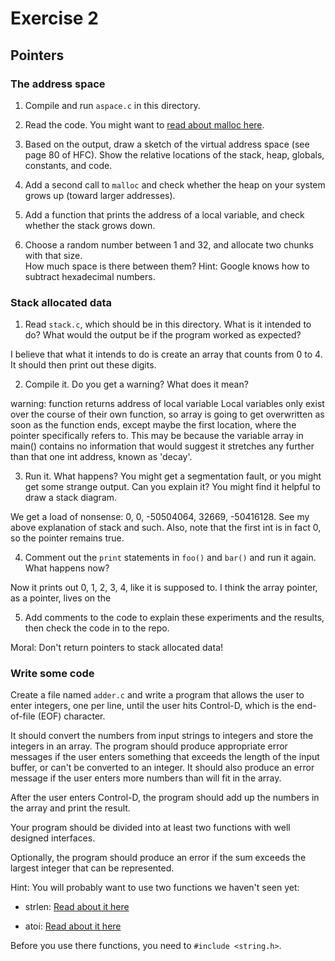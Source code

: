 # Exercise 2
## Pointers


### The address space

1. Compile and run `aspace.c` in this directory.

2. Read the code.  You might want to [read about malloc here](https://www.tutorialspoint.com/c_standard_library/c_function_malloc.htm).

3. Based on the output, draw a sketch of the virtual address space (see page 80 of HFC).  Show the relative locations of the stack, heap, globals, constants, and code.

4. Add a second call to `malloc` and check whether the heap on your system grows up (toward larger addresses).  

5. Add a function that prints the address of a local variable, and check whether the stack grows down.  

6. Choose a random number between 1 and 32, and allocate two chunks with that size.  
How much space is there between them?  Hint: Google knows how to subtract hexadecimal numbers.


### Stack allocated data

1.  Read `stack.c`, which should be in this directory.  What is it
intended to do?  What would the output be if the program worked as
expected?

I believe that what it intends to do is create an array that counts from 0 to 4. It should then print out these digits.

2.  Compile it.  Do you get a warning?  What does it mean?

warning: function returns address of local variable
Local variables only exist over the course of their own function, so array is going to get overwritten as soon as the function ends, except maybe the first location, where the pointer specifically refers to. This may be because the variable array in main() contains no information that would suggest it stretches any further than that one int address, known as 'decay'.

3.  Run it.  What happens?  You might get a segmentation fault, or you might get
some strange output.  Can you explain it?  You might find it
helpful to draw a stack diagram.

We get a load of nonsense: 0, 0, -50504064, 32669, -50416128. See my above explanation of stack and such. Also, note that the first int is in fact 0, so the pointer remains true.

4.  Comment out the `print` statements in `foo()` and `bar()` and run
it again.  What happens now?

Now it prints out 0, 1, 2, 3, 4, like it is supposed to. I think the array pointer, as a pointer, lives on the 

5.  Add comments to the code to explain these experiments and the results,
then check the code in to the repo.

Moral: Don't return pointers to stack allocated data!


### Write some code

Create a file named `adder.c` and write a program that allows the user to enter integers, one per line, until the user hits Control-D, which is the end-of-file (EOF) character.

It should convert the numbers from input strings to integers and store the integers in an array.  The program should produce appropriate error messages if the user enters something that exceeds the length of the input buffer, or can't be converted to an integer.  It should also produce an error message if the user enters more numbers than will fit in the array.

After the user enters Control-D, the program should add up the numbers in the array and print the result.  

Your program should be divided into at least two functions with well designed interfaces.

Optionally, the program should produce an error if the sum exceeds the largest integer that can be represented.

Hint: You will probably want to use two functions we haven't seen yet:

* strlen: [Read about it here](https://www.tutorialspoint.com/c_standard_library/c_function_strlen.htm)

* atoi: [Read about it here](https://www.tutorialspoint.com/c_standard_library/c_function_atoi.htm)

Before you use there functions, you need to `#include <string.h>`.
